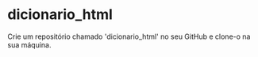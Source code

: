 # dicionario_html
Crie um repositório chamado 'dicionario_html' no seu GitHub e clone-o na sua máquina.
